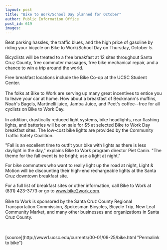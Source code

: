 ```yaml
---
layout: post
title: "Bike to Work/School Day planned for October"
author: Public Information Office
post_id: 619
images:
---
```


<p>
  Beat parking hassles, the traffic blues, and the high price of gasoline by riding your bicycle on Bike to Work/School Day on Thursday, October 5.
</p>
<p>
  Bicyclists will be treated to a free breakfast at 12 sites throughout Santa Cruz County, free commuter massages, free bike mechanical repair, and a chance to win a trip around the world.
</p>
<p>
  Free breakfast locations include the Bike Co-op at the UCSC Student Center.<br>
  <br>
  The folks at Bike to Work are serving up many great incentives to entice you to leave your car at home. How about a breakfast of Beckmann's muffins, Noah's Bagels, Martinelli juice, Jamba Juice, and Peet's coffee--free for all cyclists on Bike to Work Day.<br>
  <br>
  In addition, drastically reduced light systems, bike headlights, rear flashing lights, and batteries will be on sale for $5 at selected Bike to Work Day breakfast sites. The low-cost bike lights are provided by the Community Traffic Safety Coalition.
</p>
<p>
  "Fall is an excellent time to outfit your bike with lights as there is less daylight in the day," explains Bike to Work program director Piet Canin. "The theme for the fall event is be bright; use a light at night."
</p>
<p>
  For bike commuters who want to really light up the road at night, Light &amp; Motion will be discounting their high-end rechargeable lights at the Santa Cruz downtown breakfast site.
</p>
<p>
  For a full list of breakfast sites or other information, call Bike to Work at (831) 423-3773 or go to <a href="http://www.bike2work.com">www.bike2work.com</a>.<br>
  <br>
  Bike to Work is sponsored by the Santa Cruz County Regional Transportation Commission, Spokesman Bicycles, Bicycle Trip, New Leaf Community Market, and many other businesses and organizations in Santa Cruz County.<br>
  <br>
  <br>

</p>
[source](http://www1.ucsc.edu/currents/00-01/09-25/bike.html "Permalink to bike")

